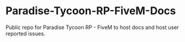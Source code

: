 # Paradise-Tycoon-RP-FiveM-Docs
Public repo for Paradise Tycoon RP - FiveM to host docs and host user reported issues.
